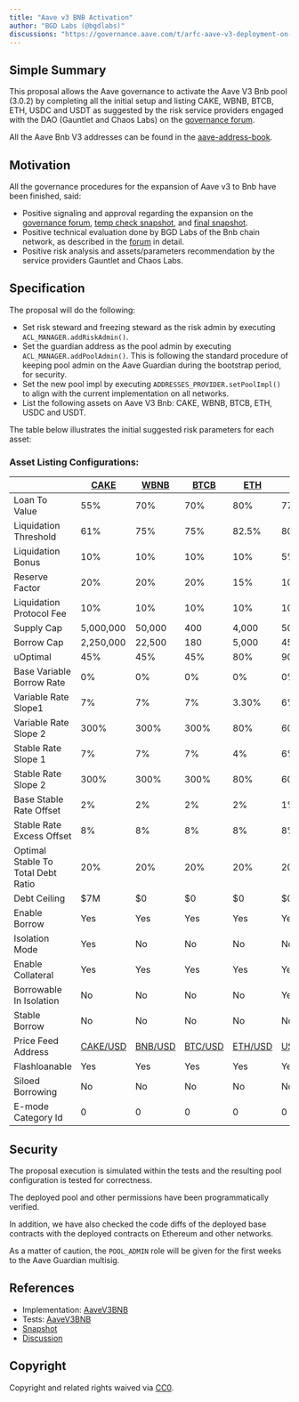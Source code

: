 ```yaml
---
title: "Aave v3 BNB Activation"
author: "BGD Labs (@bgdlabs)"
discussions: "https://governance.aave.com/t/arfc-aave-v3-deployment-on-bnb-chain/12609/"
---
```


## Simple Summary

This proposal allows the Aave governance to activate the Aave V3 Bnb pool (3.0.2) by completing all the initial setup and listing CAKE, WBNB, BTCB, ETH, USDC and USDT as suggested by the risk service providers engaged with the DAO (Gauntlet and Chaos Labs) on the [governance forum](https://governance.aave.com/t/arfc-aave-v3-deployment-on-bnb-chain/12609/).

All the Aave Bnb V3 addresses can be found in the [aave-address-book](https://github.com/bgd-labs/aave-address-book/blob/main/src/AaveV3BNB.sol).

## Motivation

All the governance procedures for the expansion of Aave v3 to Bnb have been finished, said:

- Positive signaling and approval regarding the expansion on the [governance forum](https://governance.aave.com/t/temp-check-aave-v3-deployment-on-bnb-chain/12412/), [temp check snapshot](https://snapshot.org/#/aave.eth/proposal/0x4579b562a4ea07c52871f724a8baf156514a97384e9427156d04fb6f0ae91515), and [final snapshot](https://snapshot.org/#/aave.eth/proposal/0x60d44523a63e022fcca2f54aa3b84977e49fec0bdf15c9a298122422f6dd5902).
- Positive technical evaluation done by BGD Labs of the Bnb chain network, as described in the [forum](https://governance.aave.com/t/bgd-aave-bnb-chain-infrastructure-technical-evaluation/13752) in detail.
- Positive risk analysis and assets/parameters recommendation by the service providers Gauntlet and Chaos Labs.

## Specification

The proposal will do the following:

- Set risk steward and freezing steward as the risk admin by executing `ACL_MANAGER.addRiskAdmin()`.
- Set the guardian address as the pool admin by executing `ACL_MANAGER.addPoolAdmin()`.
  This is following the standard procedure of keeping pool admin on the Aave Guardian during the bootstrap period, for security.
- Set the new pool impl by executing `ADDRESSES_PROVIDER.setPoolImpl()` to align with the current implementation on all networks.
- List the following assets on Aave V3 Bnb: CAKE, WBNB, BTCB, ETH, USDC and USDT.

The table below illustrates the initial suggested risk parameters for each asset:

### Asset Listing Configurations:

|                                    | [CAKE](https://bscscan.com/token/0x0e09fabb73bd3ade0a17ecc321fd13a19e81ce82)       | [WBNB](https://bscscan.com/token/0xbb4CdB9CBd36B01bD1cBaEBF2De08d9173bc095c)      | [BTCB](https://bscscan.com/token/0x7130d2a12b9bcbfae4f2634d864a1ee1ce3ead9c)      | [ETH](https://bscscan.com/token/0x2170ed0880ac9a755fd29b2688956bd959f933f8)       | [USDC](https://bscscan.com/token/0x8ac76a51cc950d9822d68b83fe1ad97b32cd580d)       | [USDT](https://bscscan.com/token/0x55d398326f99059ff775485246999027b3197955)       |
| ---------------------------------- | ---------------------------------------------------------------------------------- | --------------------------------------------------------------------------------- | --------------------------------------------------------------------------------- | --------------------------------------------------------------------------------- | ---------------------------------------------------------------------------------- | ---------------------------------------------------------------------------------- |
| Loan To Value                      | 55%                                                                                | 70%                                                                               | 70%                                                                               | 80%                                                                               | 77%                                                                                | 75%                                                                                |
| Liquidation Threshold              | 61%                                                                                | 75%                                                                               | 75%                                                                               | 82.5%                                                                             | 80%                                                                                | 80%                                                                                |
| Liquidation Bonus                  | 10%                                                                                | 10%                                                                               | 10%                                                                               | 10%                                                                               | 5%                                                                                 | 5%                                                                                 |
| Reserve Factor                     | 20%                                                                                | 20%                                                                               | 20%                                                                               | 15%                                                                               | 10%                                                                                | 10%                                                                                |
| Liquidation Protocol Fee           | 10%                                                                                | 10%                                                                               | 10%                                                                               | 10%                                                                               | 10%                                                                                | 10%                                                                                |
| Supply Cap                         | 5,000,000                                                                          | 50,000                                                                            | 400                                                                               | 4,000                                                                             | 50,000,000                                                                         | 50,000,000                                                                         |
| Borrow Cap                         | 2,250,000                                                                          | 22,500                                                                            | 180                                                                               | 5,000                                                                             | 45,000,000                                                                         | 45,000,000                                                                         |
| uOptimal                           | 45%                                                                                | 45%                                                                               | 45%                                                                               | 80%                                                                               | 90%                                                                                | 90%                                                                                |
| Base Variable Borrow Rate          | 0%                                                                                 | 0%                                                                                | 0%                                                                                | 0%                                                                                | 0%                                                                                 | 0%                                                                                 |
| Variable Rate Slope1               | 7%                                                                                 | 7%                                                                                | 7%                                                                                | 3.30%                                                                             | 6%                                                                                 | 6%                                                                                 |
| Variable Rate Slope 2              | 300%                                                                               | 300%                                                                              | 300%                                                                              | 80%                                                                               | 60%                                                                                | 75%                                                                                |
| Stable Rate Slope 1                | 7%                                                                                 | 7%                                                                                | 7%                                                                                | 4%                                                                                | 6%                                                                                 | 6%                                                                                 |
| Stable Rate Slope 2                | 300%                                                                               | 300%                                                                              | 300%                                                                              | 80%                                                                               | 60%                                                                                | 75%                                                                                |
| Base Stable Rate Offset            | 2%                                                                                 | 2%                                                                                | 2%                                                                                | 2%                                                                                | 1%                                                                                 | 1%                                                                                 |
| Stable Rate Excess Offset          | 8%                                                                                 | 8%                                                                                | 8%                                                                                | 8%                                                                                | 8%                                                                                 | 8%                                                                                 |
| Optimal Stable To Total Debt Ratio | 20%                                                                                | 20%                                                                               | 20%                                                                               | 20%                                                                               | 20%                                                                                | 20%                                                                                |
| Debt Ceiling                       | $7M                                                                                | $0                                                                                | $0                                                                                | $0                                                                                | $0                                                                                 | $0                                                                                 |
| Enable Borrow                      | Yes                                                                                | Yes                                                                               | Yes                                                                               | Yes                                                                               | Yes                                                                                | Yes                                                                                |
| Isolation Mode                     | Yes                                                                                | No                                                                                | No                                                                                | No                                                                                | No                                                                                 | No                                                                                 |
| Enable Collateral                  | Yes                                                                                | Yes                                                                               | Yes                                                                               | Yes                                                                               | Yes                                                                                | Yes                                                                                |
| Borrowable In Isolation            | No                                                                                 | No                                                                                | No                                                                                | No                                                                                | Yes                                                                                | Yes                                                                                |
| Stable Borrow                      | No                                                                                 | No                                                                                | No                                                                                | No                                                                                | No                                                                                 | No                                                                                 |
| Price Feed Address                 | [CAKE/USD](https://bscscan.com/address/0xB6064eD41d4f67e353768aA239cA86f4F73665a1) | [BNB/USD](https://bscscan.com/address/0x0567F2323251f0Aab15c8dFb1967E4e8A7D42aeE) | [BTC/USD](https://bscscan.com/address/0x264990fbd0A4796A3E3d8E37C4d5F87a3aCa5Ebf) | [ETH/USD](https://bscscan.com/address/0x9ef1B8c0E4F7dc8bF5719Ea496883DC6401d5b2e) | [USDC/USD](https://bscscan.com/address/0x51597f405303C4377E36123cBc172b13269EA163) | [USDT/USD](https://bscscan.com/address/0xB97Ad0E74fa7d920791E90258A6E2085088b4320) |
| Flashloanable                      | Yes                                                                                | Yes                                                                               | Yes                                                                               | Yes                                                                               | Yes                                                                                | Yes                                                                                |
| Siloed Borrowing                   | No                                                                                 | No                                                                                | No                                                                                | No                                                                                | No                                                                                 | No                                                                                 |
| E-mode Category Id                 | 0                                                                                  | 0                                                                                 | 0                                                                                 | 0                                                                                 | 0                                                                                  | 0                                                                                  |

## Security

The proposal execution is simulated within the tests and the resulting pool configuration is tested for correctness.

The deployed pool and other permissions have been programmatically verified.

In addition, we have also checked the code diffs of the deployed base contracts with the deployed contracts on Ethereum and other networks.

As a matter of caution, the `POOL_ADMIN` role will be given for the first weeks to the Aave Guardian multisig.

## References

- Implementation: [AaveV3BNB](https://github.com/bgd-labs/aave-proposals-v3/blob/ba412016e39267adaea2941e4f5a678e6a47ab46/src/20231122_AaveV3Bnb_AaveV3BNBActivation/AaveV3Bnb_AaveV3BNBActivation_20231122.sol)
- Tests: [AaveV3BNB](https://github.com/bgd-labs/aave-proposals-v3/blob/ba412016e39267adaea2941e4f5a678e6a47ab46/src/20231122_AaveV3Bnb_AaveV3BNBActivation/AaveV3Bnb_AaveV3BNBActivation_20231122.t.sol)
- [Snapshot](https://snapshot.org/#/aave.eth/proposal/0x60d44523a63e022fcca2f54aa3b84977e49fec0bdf15c9a298122422f6dd5902)
- [Discussion](https://governance.aave.com/t/arfc-aave-v3-deployment-on-bnb-chain/12609/)

## Copyright

Copyright and related rights waived via [CC0](https://creativecommons.org/publicdomain/zero/1.0/).
